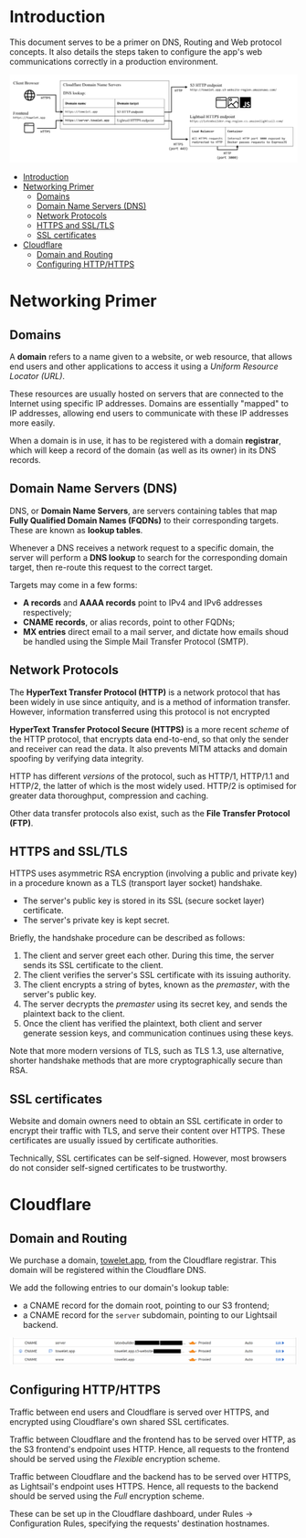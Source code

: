 # Introduction

This document serves to be a primer on DNS, Routing and Web protocol concepts. It also details the steps taken to configure the app's web communications correctly in a production environment.

<img src="Images/dns-flowchart.png">

- [Introduction](#introduction)
- [Networking Primer](#networking-primer)
  - [Domains](#domains)
  - [Domain Name Servers (DNS)](#domain-name-servers-dns)
  - [Network Protocols](#network-protocols)
  - [HTTPS and SSL/TLS](#https-and-ssltls)
  - [SSL certificates](#ssl-certificates)
- [Cloudflare](#cloudflare)
  - [Domain and Routing](#domain-and-routing)
  - [Configuring HTTP/HTTPS](#configuring-httphttps)

# Networking Primer 

## Domains

A **domain** refers to a name given to a website, or web resource, that allows end users and other applications to access it using a *Uniform Resource Locator (URL)*.

These resources are usually hosted on servers that are connected to the Internet using specific IP addresses. Domains are essentially "mapped" to IP addresses, allowing end users to communicate with these IP addresses more easily.

When a domain is in use, it has to be registered with a domain **registrar**, which will keep a record of the domain (as well as its owner) in its DNS records.

## Domain Name Servers (DNS)

DNS, or **Domain Name Servers**, are servers containing tables that map **Fully Qualified Domain Names (FQDNs)** to their corresponding targets. These are known as **lookup tables**. 

Whenever a DNS receives a network request to a specific domain, the server will perform a **DNS lookup** to search for the corresponding domain target, then re-route this request to the correct target.

Targets may come in a few forms:
- **A records** and **AAAA records** point to IPv4 and IPv6 addresses respectively;
- **CNAME records**, or alias records, point to other FQDNs;
- **MX entries** direct email to a mail server, and dictate how emails shoud be handled using the Simple Mail Transfer Protocol (SMTP).

## Network Protocols

The **HyperText Transfer Protocol (HTTP)** is a network protocol that has been widely in use since antiquity, and is a method of information transfer. However, information transferred using this protocol is not encrypted

**HyperText Transfer Protocol Secure (HTTPS)** is a more recent *scheme* of the HTTP protocol, that encrypts data end-to-end, so that only the sender and receiver can read the data. It also prevents MITM attacks and domain spoofing by verifying data integrity.

HTTP has different *versions* of the protocol, such as HTTP/1, HTTP/1.1 and HTTP/2, the latter of which is the most widely used. HTTP/2 is optimised for greater data thoroughput, compression and caching.

Other data transfer protocols also exist, such as the **File Transfer Protocol (FTP)**.

## HTTPS and SSL/TLS

HTTPS uses asymmetric RSA encryption (involving a public and private key) in a procedure known as a TLS (transport layer socket) handshake.
- The server's public key is stored in its SSL (secure socket layer) certificate.
- The server's private key is kept secret.

Briefly, the handshake procedure can be described as follows:
1. The client and server greet each other. During this time, the server sends its SSL certificate to the client.
2. The client verifies the server's SSL certificate with its issuing authority.
3. The client encrypts a string of bytes, known as the *premaster*, with the server's public key.
4. The server decrypts the *premaster* using its secret key, and sends the plaintext back to the client.
5. Once the client has verified the plaintext, both client and server generate session keys, and communication continues using these keys.

Note that more modern versions of TLS, such as TLS 1.3, use alternative, shorter handshake methods that are more cryptographically secure than RSA.

## SSL certificates

Website and domain owners need to obtain an SSL certificate in order to encrypt their traffic with TLS, and serve their content over HTTPS. These certificates are usually issued by certificate authorities.

Technically, SSL certificates can be self-signed. However, most browsers do not consider self-signed certificates to be trustworthy.

# Cloudflare

## Domain and Routing

We purchase a domain, [towelet.app](towelet.app), from the Cloudflare registrar. This domain will be registered within the Cloudflare DNS.

We add the following entries to our domain's lookup table:
- a CNAME record for the domain root, pointing to our S3 frontend;
- a CNAME record for the `server` subdomain, pointing to our Lightsail backend.

<img src="Images/dns-config.png">

## Configuring HTTP/HTTPS

Traffic between end users and Cloudflare is served over HTTPS, and encrypted using Cloudflare's own shared SSL certificates.

Traffic between Cloudflare and the frontend has to be served over HTTP, as the S3 frontend's endpoint uses HTTP. Hence, all requests to the frontend should be served using the *Flexible* encryption scheme.

Traffic between Cloudflare and the backend has to be served over HTTPS, as Lightsail's endpoint uses HTTPS. Hence, all requests to the backend should be served using the *Full* encryption scheme.

These can be set up in the Cloudflare dashboard, under Rules -> Configuration Rules, specifying the requests' destination hostnames.